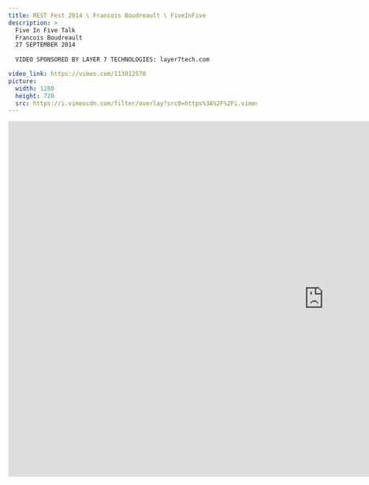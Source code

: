 ```yaml
---
title: REST Fest 2014 \ Francois Boudreault \ FiveInFive
description: >
  Five In Five Talk
  Francois Boudreault
  27 SEPTEMBER 2014 
  
  VIDEO SPONSORED BY LAYER 7 TECHNOLOGIES: layer7tech.com

video_link: https://vimeo.com/113012570
picture:
  width: 1280
  height: 720
  src: https://i.vimeocdn.com/filter/overlay?src0=https%3A%2F%2Fi.vimeocdn.com%2Fvideo%2F498194845_1280x720.jpg&src1=http%3A%2F%2Ff.vimeocdn.com%2Fp%2Fimages%2Fcrawler_play.png
---
```

<iframe src="https://player.vimeo.com/video/113012570?title=0&byline=0&portrait=0&badge=0&autopause=0&player_id=0" width="1280" height="720" frameborder="0" title="REST Fest 2014 \ Francois Boudreault \ FiveInFive" webkitallowfullscreen mozallowfullscreen allowfullscreen></iframe>